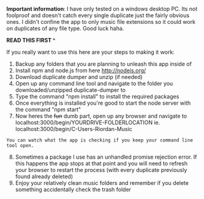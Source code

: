 **Important information**: 
    I have only tested on a windows desktop PC.
    Its not foolproof and doesn't catch every single duplicate just the fairly obvious ones.
    I didn't confine the app to only music file extensions so it could work on duplicates of any file type.
    Good luck haha.
    
**READ THIS FIRST ^**


If you really want to use this here are your steps to making it work:
  1. Backup any folders that you are planning to unleash this app inside of
  2. Install npm and node.js from here http://nodejs.org/
  3. Download duplicate dumper and unzip (if needed)
  4. Open up any command line tool and navigate to the folder you downloaded/unzipped duplicate-dumper to
  5. Type the command "npm install" to install the required packages
  6. Once everything is installed you're good to start the node server with the command "npm start"
  7. Now heres the ~~fun~~ dumb part, open up any browser and navigate to localhost:3000/begin/YOURDRIVE-FOLDERLOCATION
    ie. localhost:3000/begin/C-Users-Riordan-Music
    
    You can watch what the app is checking if you keep your command line tool open.   
  8. Sometimes a package I use has an unhandled promise rejection error. If this happens the app stops at that point and 
  you will need to refresh your browser to restart the process (with every duplicate previously found already deleted)
  9. Enjoy your relatively clean music folders and remember if you delete something accidentally check the trash folder
